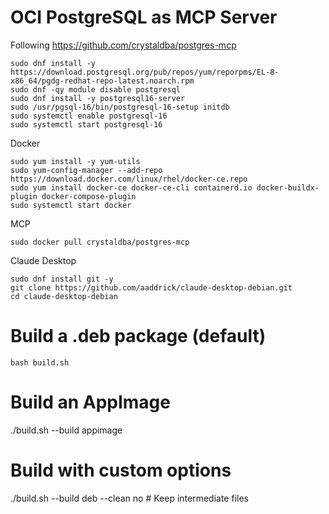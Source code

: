 # OCI PostgreSQL as MCP Server

Following https://github.com/crystaldba/postgres-mcp

```
sudo dnf install -y https://download.postgresql.org/pub/repos/yum/reporpms/EL-8-x86_64/pgdg-redhat-repo-latest.noarch.rpm
sudo dnf -qy module disable postgresql
sudo dnf install -y postgresql16-server
sudo /usr/pgsql-16/bin/postgresql-16-setup initdb
sudo systemctl enable postgresql-16
sudo systemctl start postgresql-16
```


Docker
```
sudo yum install -y yum-utils  
sudo yum-config-manager --add-repo https://download.docker.com/linux/rhel/docker-ce.repo
sudo yum install docker-ce docker-ce-cli containerd.io docker-buildx-plugin docker-compose-plugin
sudo systemctl start docker
```

MCP
```
sudo docker pull crystaldba/postgres-mcp
```

Claude Desktop
```
sudo dnf install git -y
git clone https://github.com/aaddrick/claude-desktop-debian.git
cd claude-desktop-debian
```
# Build a .deb package (default)

```
bash build.sh
```

# Build an AppImage
./build.sh --build appimage

# Build with custom options
./build.sh --build deb --clean no  # Keep intermediate files
